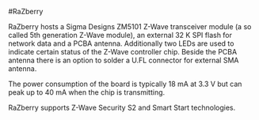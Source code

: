 <!--
---
name: RaZberry
class: board
type: iot,radio
formfactor: Custom
manufacturer: Z-Wave.Me
description: Z-Wave transceiver module for Raspberry Pi
url: https://z-wave.me/products/razberry/
image: 'razberry.png'
pincount: 10
eeprom: no
power:
  '1':
ground:
  '6':
  '9':
pin:
  '8':
    mode: uart
  '10':
    mode: uart
-->
#RaZberry

RaZberry hosts a Sigma Designs ZM5101 Z-Wave transceiver module (a so called 5th generation Z-Wave module), an external 32 K SPI flash for network data and a PCBA antenna. Additionally two LEDs are used to indicate certain status of the Z-Wave controller chip. Beside the PCBA antenna there is an option to solder a U.FL connector for external SMA antenna.

The power consumption of the board is typically 18 mA at 3.3 V but can peak up to 40 mA when the chip is transmitting.

RaZberry supports Z-Wave Security S2 and Smart Start technologies.
